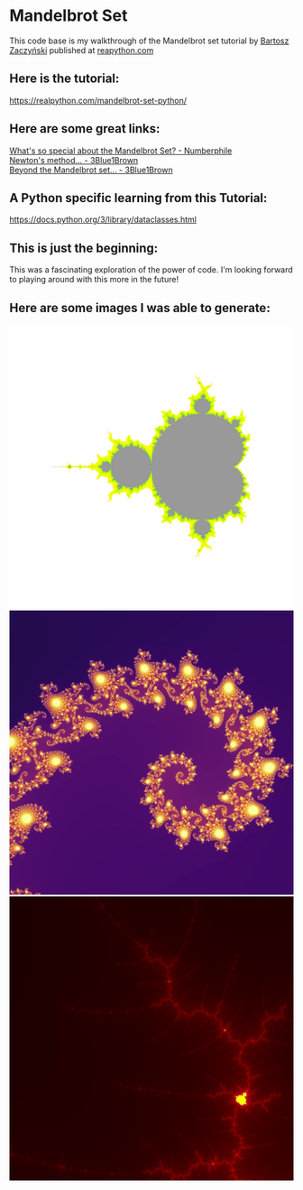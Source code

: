 # Mandelbrot Set
This code base is my walkthrough of the Mandelbrot set tutorial by [Bartosz Zaczyński](https://realpython.com/mandelbrot-set-python/#author) published at [reapython.com](https://realpython.com/) 



## Here is the tutorial:
https://realpython.com/mandelbrot-set-python/

## Here are some great links:
[What's so special about the Mandelbrot Set? - Numberphile](https://www.youtube.com/watch?v=FFftmWSzgmk)  
[Newton's method... - 3Blue1Brown](https://www.youtube.com/watch?v=-RdOwhmqP5s)  
[Beyond the Mandelbrot set... - 3Blue1Brown](https://www.youtube.com/watch?v=LqbZpur38nw)  

## A Python specific learning from this Tutorial:
https://docs.python.org/3/library/dataclasses.html

## This is just the beginning:
This was a fascinating exploration of the power of code.  I'm looking forward to playing around with this more in the future!

## Here are some images I was able to generate:
![mandlebrot](m1.jpg)
![mandlebrot](m2.jpg)
![mandlebrot](m3.jpg)